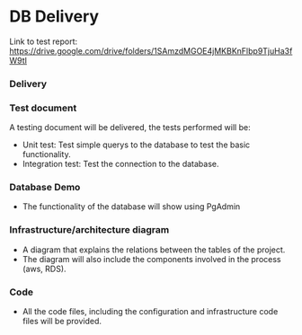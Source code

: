 # DB Delivery

Link to test report: https://drive.google.com/drive/folders/1SAmzdMGOE4jMKBKnFlbp9TjuHa3fW9tI

### Delivery

### Test document

A testing document will be delivered, the tests performed will be:

- Unit test: Test simple querys to the database to test the basic functionality.
- Integration test: Test the connection to the database.

### Database Demo

- The functionality of the database will show using PgAdmin

### Infrastructure/architecture diagram

- A diagram that explains the relations between the tables of the project.
- The diagram will also include the components involved in the process (aws, RDS).

### Code

- All the code files, including the configuration and infrastructure code files will be provided.
